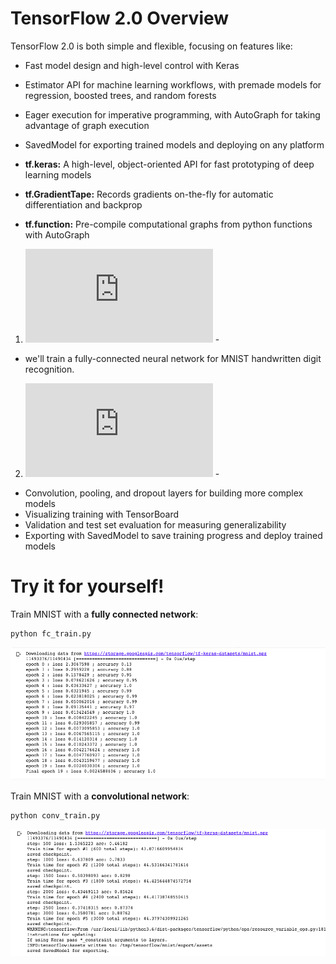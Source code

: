 # TensorFlow 2.0 Overview

TensorFlow 2.0 is both simple and flexible, focusing on features like:
- Fast model design and high-level control with Keras
- Estimator API for machine learning workflows, with premade models for regression, boosted trees, and random forests
- Eager execution for imperative programming, with AutoGraph for taking advantage of graph execution
- SavedModel for exporting trained models and deploying on any platform

- **tf.keras:** A high-level, object-oriented API for fast prototyping of deep learning models
- **tf.GradientTape:** Records gradients on-the-fly for automatic differentiation and backprop
- **tf.function:** Pre-compile computational graphs from python functions with AutoGraph

1. ![Fully-connected Network](https://github.com/tejassathe117/Advance-Deep-Learning/blob/master/01-TF2.0-Overview/conv_train.py) -

- we'll train a fully-connected neural network for MNIST handwritten digit recognition.


2. ![Convolutional Network](https://github.com/tejassathe117/Advance-Deep-Learning/blob/master/01-TF2.0-Overview/fc_train.py) - 

- Convolution, pooling, and dropout layers for building more complex models
- Visualizing training with TensorBoard
- Validation and test set evaluation for measuring generalizability
- Exporting with SavedModel to save training progress and deploy trained models



# Try it for yourself!
Train MNIST with a **fully connected network**:
```
python fc_train.py
```
![](fc_train.png)


Train MNIST with a **convolutional network**:
```
python conv_train.py
```
![](conv_train.png)